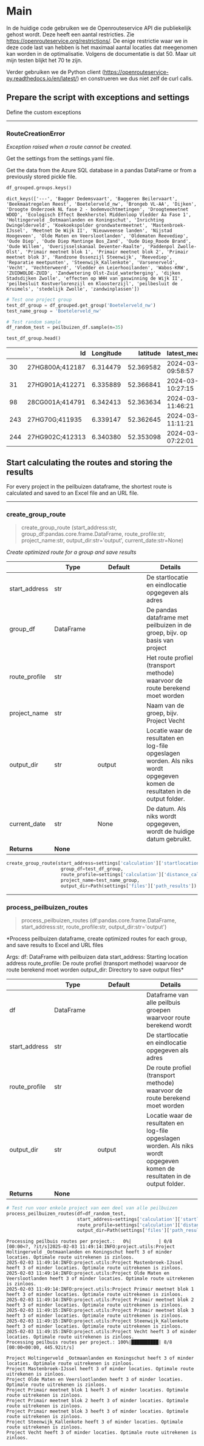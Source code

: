 # Main


<!-- WARNING: THIS FILE WAS AUTOGENERATED! DO NOT EDIT! -->

In de huidige code gebruiken we de Openrouteservice API die publiekelijk
gehost wordt. Deze heeft een aantal restricties. Zie
https://openrouteservice.org/restrictions/. De enige restrictie waar we
in deze code last van hebben is het maximaal aantal locaties dat
meegenomen kan worden in de optimalisatie. Volgens de documentatie is
dat 50. Maar uit mijn testen blijkt het 70 te zijn.

Verder gebruiken we de Python client
(https://openrouteservice-py.readthedocs.io/en/latest/) en construeren
we dus niet zelf de curl calls.

## Prepare the script with exceptions and settings

Define the custom exceptions

------------------------------------------------------------------------

### RouteCreationError

*Exception raised when a route cannot be created.*

Get the settings from the settings.yaml file.

Get the data from the Azure SQL database in a pandas DataFrame or from a
previously stored pickle file.

``` python
df_grouped.groups.keys()
```

    dict_keys(['---', 'Bagger Dedemsvaart', 'Baggeren Beilervaart', 'Beekmaatregelen Reest', 'Boetelerveld_nw', 'Brongeb VL-AA', 'Dijken', 'Droogte Onderzoek NL fase 2 - bodemvochtmetingen', 'Droogtemeetnet WDOD', 'Ecologisch Effect Beekherstel Middenloop Vledder Aa Fase 1', 'Holtingerveld _Ootmaanlanden en Koningschut', 'Inrichting Dwingelderveld', 'Koekoekspolder grondwatermeetnet', 'Mastenbroek-IJssel', 'Meetnet De Wijk II', 'Nieuwveense landen', 'Nijstad Hoogeveen', 'Olde Maten en Veerslootlanden', 'Oldematen Reevediep', 'Oude Diep', 'Oude Diep Mantinge Bos_Zand', 'Oude Diep_Roode Brand', 'Oude Willem', 'Overijsselskanaal Deventer-Raalte', 'Paddenpol Zwolle-Olst', 'Primair meetnet blok 1', 'Primair meetnet blok 2', 'Primair meetnet blok 3', 'Randzone Ossenzijl Steenwijk', 'Reevediep', 'Reparatie meetpunten', 'Steenwijk_Kallenkote', 'Varsenerveld', 'Vecht', 'Vechterweerd', 'Vledder en Leierhooilanden', 'Wabos-KRW', 'ZUIDWOLDE-ZUID', 'Zandwetering Olst-Zuid_waterberging', 'dijken Stadsdijken Zwolle', 'effecten op WHH van gaswinning de Wijk II', 'peilbesluit Kostverlorenzijl en Kloosterzijl', 'peilbesluit de Kruimels', 'stedelijk Zwolle', 'zandwinplassen'])

``` python
# Test one project group
test_df_group = df_grouped.get_group('Boetelerveld_nw')
test_name_group = 'Boetelerveld_nw'

# Test random sample
df_random_test = peilbuizen_df.sample(n=35)
```

``` python
test_df_group.head()
```

<div>
<style scoped>
    .dataframe tbody tr th:only-of-type {
        vertical-align: middle;
    }
&#10;    .dataframe tbody tr th {
        vertical-align: top;
    }
&#10;    .dataframe thead th {
        text-align: right;
    }
</style>

<table class="dataframe" data-quarto-postprocess="true" data-border="1">
<thead>
<tr style="text-align: right;">
<th data-quarto-table-cell-role="th"></th>
<th data-quarto-table-cell-role="th">Id</th>
<th data-quarto-table-cell-role="th">Longitude</th>
<th data-quarto-table-cell-role="th">latitude</th>
<th data-quarto-table-cell-role="th">latest_measure_date</th>
<th data-quarto-table-cell-role="th">project</th>
</tr>
</thead>
<tbody>
<tr>
<td data-quarto-table-cell-role="th">30</td>
<td>27HG800A;412187</td>
<td>6.314479</td>
<td>52.369582</td>
<td>2024-03-28 09:58:57</td>
<td>Boetelerveld_nw</td>
</tr>
<tr>
<td data-quarto-table-cell-role="th">31</td>
<td>27HG901A;412271</td>
<td>6.335889</td>
<td>52.366841</td>
<td>2024-03-28 10:27:15</td>
<td>Boetelerveld_nw</td>
</tr>
<tr>
<td data-quarto-table-cell-role="th">98</td>
<td>28CG001A;414791</td>
<td>6.342413</td>
<td>52.363634</td>
<td>2024-03-28 11:46:21</td>
<td>Boetelerveld_nw</td>
</tr>
<tr>
<td data-quarto-table-cell-role="th">243</td>
<td>27HG70G;411935</td>
<td>6.339147</td>
<td>52.362645</td>
<td>2024-03-28 11:11:21</td>
<td>Boetelerveld_nw</td>
</tr>
<tr>
<td data-quarto-table-cell-role="th">244</td>
<td>27HG902C;412313</td>
<td>6.340380</td>
<td>52.353098</td>
<td>2024-03-29 07:22:01</td>
<td>Boetelerveld_nw</td>
</tr>
</tbody>
</table>

</div>

## Start calculating the routes and storing the results

For every project in the peilbuizen dataframe, the shortest route is
calculated and saved to an Excel file and an URL file.

------------------------------------------------------------------------

### create_group_route

>  create_group_route (start_address:str,
>                          group_df:pandas.core.frame.DataFrame,
>                          route_profile:str, project_name:str,
>                          output_dir:str='output', current_date:str=None)

*Create optimized route for a group and save results*

<table>
<colgroup>
<col style="width: 6%" />
<col style="width: 25%" />
<col style="width: 34%" />
<col style="width: 34%" />
</colgroup>
<thead>
<tr>
<th></th>
<th><strong>Type</strong></th>
<th><strong>Default</strong></th>
<th><strong>Details</strong></th>
</tr>
</thead>
<tbody>
<tr>
<td>start_address</td>
<td>str</td>
<td></td>
<td>De startlocatie en eindlocatie opgegeven als adres</td>
</tr>
<tr>
<td>group_df</td>
<td>DataFrame</td>
<td></td>
<td>De pandas dataframe met peilbuizen in de groep, bijv. op basis van
project</td>
</tr>
<tr>
<td>route_profile</td>
<td>str</td>
<td></td>
<td>Het route profiel (transport methode) waarvoor de route berekend
moet worden</td>
</tr>
<tr>
<td>project_name</td>
<td>str</td>
<td></td>
<td>Naam van de groep, bijv. Project Vecht</td>
</tr>
<tr>
<td>output_dir</td>
<td>str</td>
<td>output</td>
<td>Locatie waar de resultaten en log-file opgeslagen worden. Als niks
wordt opgegeven komen de resultaten in de output folder.</td>
</tr>
<tr>
<td>current_date</td>
<td>str</td>
<td>None</td>
<td>De datum. Als niks wordt opgegeven, wordt de huidige datum
gebruikt.</td>
</tr>
<tr>
<td><strong>Returns</strong></td>
<td><strong>None</strong></td>
<td></td>
<td></td>
</tr>
</tbody>
</table>

``` python
create_group_route(start_address=settings['calculation']['startlocation'],
                    group_df=test_df_group,
                    route_profile=settings['calculation']['distance_calculation_method'],
                    project_name=test_name_group,
                    output_dir=Path(settings['files']['path_results']) / 'test')
```

------------------------------------------------------------------------

### process_peilbuizen_routes

>  process_peilbuizen_routes (df:pandas.core.frame.DataFrame,
>                                 start_address:str, route_profile:str,
>                                 output_dir:str='output')

\*Process peilbuizen dataframe, create optimized routes for each group,
and save results to Excel and URL files

Args: df: DataFrame with peilbuizen data start_address: Starting
location address route_profile: De route profiel (transport methode)
waarvoor de route berekend moet worden output_dir: Directory to save
output files\*

<table>
<colgroup>
<col style="width: 6%" />
<col style="width: 25%" />
<col style="width: 34%" />
<col style="width: 34%" />
</colgroup>
<thead>
<tr>
<th></th>
<th><strong>Type</strong></th>
<th><strong>Default</strong></th>
<th><strong>Details</strong></th>
</tr>
</thead>
<tbody>
<tr>
<td>df</td>
<td>DataFrame</td>
<td></td>
<td>Dataframe van alle peilbuis groepen waarvoor route berekend
wordt</td>
</tr>
<tr>
<td>start_address</td>
<td>str</td>
<td></td>
<td>De startlocatie en eindlocatie opgegeven als adres</td>
</tr>
<tr>
<td>route_profile</td>
<td>str</td>
<td></td>
<td>De route profiel (transport methode) waarvoor de route berekend moet
worden</td>
</tr>
<tr>
<td>output_dir</td>
<td>str</td>
<td>output</td>
<td>Locatie waar de resultaten en log-file opgeslagen worden. Als niks
wordt opgegeven komen de resultaten in de output folder.</td>
</tr>
<tr>
<td><strong>Returns</strong></td>
<td><strong>None</strong></td>
<td></td>
<td></td>
</tr>
</tbody>
</table>

``` python
# Test run voor enkele project van een deel van alle peilbuizen
process_peilbuizen_routes(df=df_random_test,
                          start_address=settings['calculation']['startlocation'],
                          route_profile=settings['calculation']['distance_calculation_method'],
                          output_dir=Path(settings['files']['path_results']) / 'test')
```

    Processing peilbuis routes per project.:   0%|          | 0/8 [00:00<?, ?it/s]2025-02-03 11:49:14:INFO:project.utils:Project Holtingerveld _Ootmaanlanden en Koningschut heeft 3 of minder locaties. Optimale route uitrekenen is zinloos.
    2025-02-03 11:49:14:INFO:project.utils:Project Mastenbroek-IJssel heeft 3 of minder locaties. Optimale route uitrekenen is zinloos.
    2025-02-03 11:49:14:INFO:project.utils:Project Olde Maten en Veerslootlanden heeft 3 of minder locaties. Optimale route uitrekenen is zinloos.
    2025-02-03 11:49:14:INFO:project.utils:Project Primair meetnet blok 1 heeft 3 of minder locaties. Optimale route uitrekenen is zinloos.
    2025-02-03 11:49:14:INFO:project.utils:Project Primair meetnet blok 2 heeft 3 of minder locaties. Optimale route uitrekenen is zinloos.
    2025-02-03 11:49:15:INFO:project.utils:Project Primair meetnet blok 3 heeft 3 of minder locaties. Optimale route uitrekenen is zinloos.
    2025-02-03 11:49:15:INFO:project.utils:Project Steenwijk_Kallenkote heeft 3 of minder locaties. Optimale route uitrekenen is zinloos.
    2025-02-03 11:49:15:INFO:project.utils:Project Vecht heeft 3 of minder locaties. Optimale route uitrekenen is zinloos.
    Processing peilbuis routes per project.: 100%|██████████| 8/8 [00:00<00:00, 445.92it/s]

    Project Holtingerveld _Ootmaanlanden en Koningschut heeft 3 of minder locaties. Optimale route uitrekenen is zinloos.
    Project Mastenbroek-IJssel heeft 3 of minder locaties. Optimale route uitrekenen is zinloos.
    Project Olde Maten en Veerslootlanden heeft 3 of minder locaties. Optimale route uitrekenen is zinloos.
    Project Primair meetnet blok 1 heeft 3 of minder locaties. Optimale route uitrekenen is zinloos.
    Project Primair meetnet blok 2 heeft 3 of minder locaties. Optimale route uitrekenen is zinloos.
    Project Primair meetnet blok 3 heeft 3 of minder locaties. Optimale route uitrekenen is zinloos.
    Project Steenwijk_Kallenkote heeft 3 of minder locaties. Optimale route uitrekenen is zinloos.
    Project Vecht heeft 3 of minder locaties. Optimale route uitrekenen is zinloos.
